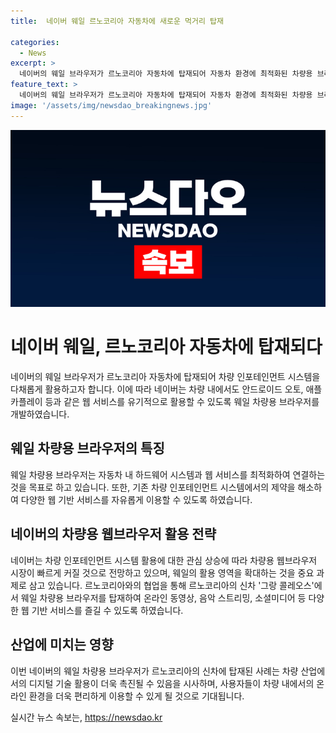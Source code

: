 ```yaml
---
title:  네이버 웨일 르노코리아 자동차에 새로운 먹거리 탑재 

categories:
  - News
excerpt: >
  네이버의 웨일 브라우저가 르노코리아 자동차에 탑재되어 자동차 환경에 최적화된 차량용 브라우저로 주목받고 있다. 이는 자동차 업계의 수요를 고려한 전략으로, 2024 부산모빌리티쇼에서 공개되었다. 이 브라우저는 PC에서 자동차로의 확장을 통해 다양한 인포테인먼트 서비스를 제공하며, 자동차 내부의 하드웨어 시스템과 안드로이드 오토, 애플 카플레이 등과 연결돼 호환성이 높다. 또한, 이번 협업을 통해 르노코리아의 신차 그랑 콜레오스에서 다양한 웹 기반 서비스를 이용할 수 있다. 이러한 차량용 웹브라우저 시장이 빠르게 성장하고 있으며, 네이버에겐 웨일의 용처를 확대하는 것이 중요한 과제로 인식되고 있다.
feature_text: >
  네이버의 웨일 브라우저가 르노코리아 자동차에 탑재되어 자동차 환경에 최적화된 차량용 브라우저로 주목받고 있다. 이는 자동차 업계의 수요를 고려한 전략으로, 2024 부산모빌리티쇼에서 공개되었다. 이 브라우저는 PC에서 자동차로의 확장을 통해 다양한 인포테인먼트 서비스를 제공하며, 자동차 내부의 하드웨어 시스템과 안드로이드 오토, 애플 카플레이 등과 연결돼 호환성이 높다. 또한, 이번 협업을 통해 르노코리아의 신차 그랑 콜레오스에서 다양한 웹 기반 서비스를 이용할 수 있다. 이러한 차량용 웹브라우저 시장이 빠르게 성장하고 있으며, 네이버에겐 웨일의 용처를 확대하는 것이 중요한 과제로 인식되고 있다.
image: '/assets/img/newsdao_breakingnews.jpg'
---
```


<p><img src="/assets/img/newsdao_breakingnews.jpg" alt="implanttips 속보" /></p>

<h1 data-ke-size="size26">네이버 웨일, 르노코리아 자동차에 탑재되다</h1>

<p data-ke-size="size16">네이버의 웨일 브라우저가 르노코리아 자동차에 탑재되어 차량 인포테인먼트 시스템을 다채롭게 활용하고자 합니다. 이에 따라 네이버는 차량 내에서도 안드로이드 오토, 애플 카플레이 등과 같은 웹 서비스를 유기적으로 활용할 수 있도록 웨일 차량용 브라우저를 개발하였습니다.</p>

<h2 data-ke-size="size24">웨일 차량용 브라우저의 특징</h2>

<p data-ke-size="size16">웨일 차량용 브라우저는 자동차 내 하드웨어 시스템과 웹 서비스를 최적화하여 연결하는 것을 목표로 하고 있습니다. 또한, 기존 차량 인포테인먼트 시스템에서의 제약을 해소하여 다양한 웹 기반 서비스를 자유롭게 이용할 수 있도록 하였습니다.</p>

<h2 data-ke-size="size24">네이버의 차량용 웹브라우저 활용 전략</h2>

<p data-ke-size="size16">네이버는 차량 인포테인먼트 시스템 활용에 대한 관심 상승에 따라 차량용 웹브라우저 시장이 빠르게 커질 것으로 전망하고 있으며, 웨일의 활용 영역을 확대하는 것을 중요 과제로 삼고 있습니다. 르노코리아와의 협업을 통해 르노코리아의 신차 '그랑 콜레오스'에서 웨일 차량용 브라우저를 탑재하여 온라인 동영상, 음악 스트리밍, 소셜미디어 등 다양한 웹 기반 서비스를 즐길 수 있도록 하였습니다.</p>

<h2 data-ke-size="size24">산업에 미치는 영향</h2>

<p data-ke-size="size16">이번 네이버의 웨일 차량용 브라우저가 르노코리아의 신차에 탑재된 사례는 차량 산업에서의 디지털 기술 활용이 더욱 촉진될 수 있음을 시사하며, 사용자들이 차량 내에서의 온라인 환경을 더욱 편리하게 이용할 수 있게 될 것으로 기대됩니다.</p>
실시간 뉴스 속보는, <a href="https://newsdao.kr" rel="dofollow">https://newsdao.kr</a>


